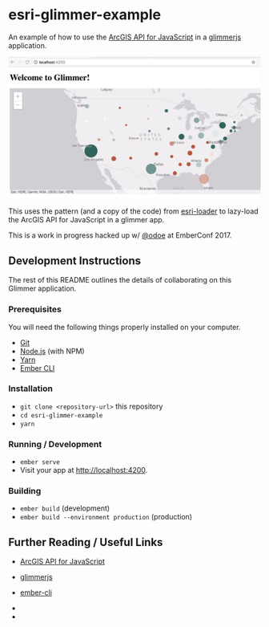 # esri-glimmer-example

An example of how to use the [ArcGIS API for JavaScript] in a [glimmerjs] application.

![Screenshot](esri-glimmer-example-screenshot.jpg)

This uses the pattern (and a copy of the code) from [esri-loader](https://github.com/tomwayson/esri-loader) to lazy-load the ArcGIS API for JavaScript in a glimmer app. 

This is a work in progress hacked up w/ [@odoe](https://github.com/odoe/) at EmberConf 2017.

## Development Instructions

The rest of this README outlines the details of collaborating on this Glimmer application.

### Prerequisites

You will need the following things properly installed on your computer.

* [Git](https://git-scm.com/)
* [Node.js](https://nodejs.org/) (with NPM)
* [Yarn](https://yarnpkg.com/en/)
* [Ember CLI](https://ember-cli.com/)

### Installation

* `git clone <repository-url>` this repository
* `cd esri-glimmer-example`
* `yarn`

### Running / Development

* `ember serve`
* Visit your app at [http://localhost:4200](http://localhost:4200).

### Building

* `ember build` (development)
* `ember build --environment production` (production)

## Further Reading / Useful Links

* [ArcGIS API for JavaScript]
* [glimmerjs]
* [ember-cli](https://ember-cli.com/)

* [ArcGIS API for JavaScript]:https://developers.arcgis.com/javascript/
* [glimmerjs]:https://glimmerjs.com/
